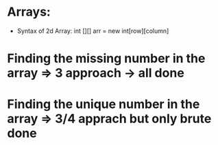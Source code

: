 # Arrays:

- Syntax of 2d Array: int [][] arr = new int[row][column]

# Finding the missing number in the array => 3 approach -> all done

# Finding the unique number in the array => 3/4 apprach but only brute done
